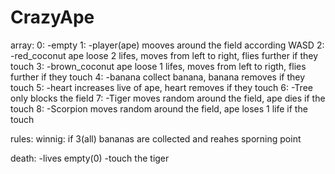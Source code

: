 # CrazyApe

array:
0: -empty
1: -player(ape)     mooves around the field according WASD
2: -red_coconut     ape loose 2 lifes, moves from left to right, flies further if they touch
3: -brown_coconut    ape loose 1 lifes, moves from left to rigth, flies further if they touch
4: -banana      collect banana, banana removes if they touch
5: -heart       increases live of ape, heart removes if they touch
6: -Tree        only blocks the field
7: -Tiger       moves random around the field,  ape dies if the touch
8: -Scorpion    moves random around the field,  ape loses 1 life if the touch


rules: 
winnig: if 3(all) bananas are collected and reahes sporning point

death: -lives empty(0)
       -touch the tiger